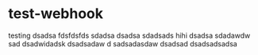 # test-webhook
testing
dsadsa
fdsfdsfds
sdadsa
dsadsa
sdadsads
hihi
dsadsa
sdadawdw
sad
dsadwidadsk
dsadsadaw
d
sadsadasdaw
dsadsad
dsadsadsadsa
